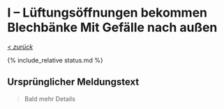 # I &ndash; Lüftungsöffnungen bekommen Blechbänke Mit Gefälle nach außen

_[&lt; zurück](../../index.md)_

{% include_relative status.md %}

## Ursprünglicher Meldungstext

> Bald mehr Details
